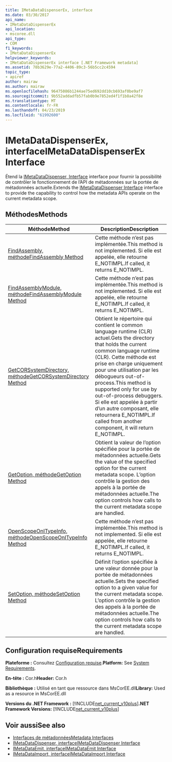 ```yaml
---
title: IMetaDataDispenserEx, interface
ms.date: 03/30/2017
api_name:
- IMetaDataDispenserEx
api_location:
- mscoree.dll
api_type:
- COM
f1_keywords:
- IMetaDataDispenserEx
helpviewer_keywords:
- IMetaDataDispenserEx interface [.NET Framework metadata]
ms.assetid: 78b3629e-77a2-4406-89c3-56b5cc2c4594
topic_type:
- apiref
author: mairaw
ms.author: mairaw
ms.openlocfilehash: 96475086b1244ae75ed692dd10cb693af0be9af7
ms.sourcegitcommit: 9b552addadfb57fab0b9e7852ed4f1f1b8a42f8e
ms.translationtype: MT
ms.contentlocale: fr-FR
ms.lasthandoff: 04/23/2019
ms.locfileid: "61992600"
---
```

# <a name="imetadatadispenserex-interface"></a><span data-ttu-id="66bee-102">IMetaDataDispenserEx, interface</span><span class="sxs-lookup"><span data-stu-id="66bee-102">IMetaDataDispenserEx Interface</span></span>
<span data-ttu-id="66bee-103">Étend la [IMetaDataDispenser, Interface](../../../../docs/framework/unmanaged-api/metadata/imetadatadispenser-interface.md) interface pour fournir la possibilité de contrôler le fonctionnement de l’API de métadonnées sur la portée de métadonnées actuelle.</span><span class="sxs-lookup"><span data-stu-id="66bee-103">Extends the [IMetaDataDispenser Interface](../../../../docs/framework/unmanaged-api/metadata/imetadatadispenser-interface.md) interface to provide the capability to control how the metadata APIs operate on the current metadata scope.</span></span>  
  
## <a name="methods"></a><span data-ttu-id="66bee-104">Méthodes</span><span class="sxs-lookup"><span data-stu-id="66bee-104">Methods</span></span>  
  
|<span data-ttu-id="66bee-105">Méthode</span><span class="sxs-lookup"><span data-stu-id="66bee-105">Method</span></span>|<span data-ttu-id="66bee-106">Description</span><span class="sxs-lookup"><span data-stu-id="66bee-106">Description</span></span>|  
|------------|-----------------|  
|[<span data-ttu-id="66bee-107">FindAssembly, méthode</span><span class="sxs-lookup"><span data-stu-id="66bee-107">FindAssembly Method</span></span>](../../../../docs/framework/unmanaged-api/metadata/imetadatadispenserex-findassembly-method.md)|<span data-ttu-id="66bee-108">Cette méthode n’est pas implémentée.</span><span class="sxs-lookup"><span data-stu-id="66bee-108">This method is not implemented.</span></span> <span data-ttu-id="66bee-109">Si elle est appelée, elle retourne E_NOTIMPL.</span><span class="sxs-lookup"><span data-stu-id="66bee-109">If called, it returns E_NOTIMPL.</span></span>|  
|[<span data-ttu-id="66bee-110">FindAssemblyModule, méthode</span><span class="sxs-lookup"><span data-stu-id="66bee-110">FindAssemblyModule Method</span></span>](../../../../docs/framework/unmanaged-api/metadata/imetadatadispenserex-findassemblymodule-method.md)|<span data-ttu-id="66bee-111">Cette méthode n’est pas implémentée.</span><span class="sxs-lookup"><span data-stu-id="66bee-111">This method is not implemented.</span></span> <span data-ttu-id="66bee-112">Si elle est appelée, elle retourne E_NOTIMPL.</span><span class="sxs-lookup"><span data-stu-id="66bee-112">If called, it returns E_NOTIMPL.</span></span>|  
|[<span data-ttu-id="66bee-113">GetCORSystemDirectory, méthode</span><span class="sxs-lookup"><span data-stu-id="66bee-113">GetCORSystemDirectory Method</span></span>](../../../../docs/framework/unmanaged-api/metadata/imetadatadispenserex-getcorsystemdirectory-method.md)|<span data-ttu-id="66bee-114">Obtient le répertoire qui contient le common language runtime (CLR) actuel.</span><span class="sxs-lookup"><span data-stu-id="66bee-114">Gets the directory that holds the current common language runtime (CLR).</span></span> <span data-ttu-id="66bee-115">Cette méthode est prise en charge uniquement pour une utilisation par les débogueurs out-of-process.</span><span class="sxs-lookup"><span data-stu-id="66bee-115">This method is supported only for use by out-of-process debuggers.</span></span> <span data-ttu-id="66bee-116">Si elle est appelée à partir d’un autre composant, elle retournera E_NOTIMPL.</span><span class="sxs-lookup"><span data-stu-id="66bee-116">If called from another component, it will return E_NOTIMPL.</span></span>|  
|[<span data-ttu-id="66bee-117">GetOption, méthode</span><span class="sxs-lookup"><span data-stu-id="66bee-117">GetOption Method</span></span>](../../../../docs/framework/unmanaged-api/metadata/imetadatadispenserex-getoption-method.md)|<span data-ttu-id="66bee-118">Obtient la valeur de l’option spécifiée pour la portée de métadonnées actuelle.</span><span class="sxs-lookup"><span data-stu-id="66bee-118">Gets the value of the specified option for the current metadata scope.</span></span> <span data-ttu-id="66bee-119">L’option contrôle la gestion des appels à la portée de métadonnées actuelle.</span><span class="sxs-lookup"><span data-stu-id="66bee-119">The option controls how calls to the current metadata scope are handled.</span></span>|  
|[<span data-ttu-id="66bee-120">OpenScopeOnITypeInfo, méthode</span><span class="sxs-lookup"><span data-stu-id="66bee-120">OpenScopeOnITypeInfo Method</span></span>](../../../../docs/framework/unmanaged-api/metadata/imetadatadispenserex-openscopeonitypeinfo-method.md)|<span data-ttu-id="66bee-121">Cette méthode n’est pas implémentée.</span><span class="sxs-lookup"><span data-stu-id="66bee-121">This method is not implemented.</span></span> <span data-ttu-id="66bee-122">Si elle est appelée, elle retourne E_NOTIMPL.</span><span class="sxs-lookup"><span data-stu-id="66bee-122">If called, it returns E_NOTIMPL.</span></span>|  
|[<span data-ttu-id="66bee-123">SetOption, méthode</span><span class="sxs-lookup"><span data-stu-id="66bee-123">SetOption Method</span></span>](../../../../docs/framework/unmanaged-api/metadata/imetadatadispenserex-setoption-method.md)|<span data-ttu-id="66bee-124">Définit l’option spécifiée à une valeur donnée pour la portée de métadonnées actuelle.</span><span class="sxs-lookup"><span data-stu-id="66bee-124">Sets the specified option to a given value for the current metadata scope.</span></span> <span data-ttu-id="66bee-125">L’option contrôle la gestion des appels à la portée de métadonnées actuelle.</span><span class="sxs-lookup"><span data-stu-id="66bee-125">The option controls how calls to the current metadata scope are handled.</span></span>|  
  
## <a name="requirements"></a><span data-ttu-id="66bee-126">Configuration requise</span><span class="sxs-lookup"><span data-stu-id="66bee-126">Requirements</span></span>  
 <span data-ttu-id="66bee-127">**Plateforme :** Consultez [Configuration requise](../../../../docs/framework/get-started/system-requirements.md).</span><span class="sxs-lookup"><span data-stu-id="66bee-127">**Platform:** See [System Requirements](../../../../docs/framework/get-started/system-requirements.md).</span></span>  
  
 <span data-ttu-id="66bee-128">**En-tête :** Cor.h</span><span class="sxs-lookup"><span data-stu-id="66bee-128">**Header:** Cor.h</span></span>  
  
 <span data-ttu-id="66bee-129">**Bibliothèque :** Utilisé en tant que ressource dans MsCorEE.dll</span><span class="sxs-lookup"><span data-stu-id="66bee-129">**Library:** Used as a resource in MsCorEE.dll</span></span>  
  
 <span data-ttu-id="66bee-130">**Versions du .NET Framework :** [!INCLUDE[net_current_v10plus](../../../../includes/net-current-v10plus-md.md)]</span><span class="sxs-lookup"><span data-stu-id="66bee-130">**.NET Framework Versions:** [!INCLUDE[net_current_v10plus](../../../../includes/net-current-v10plus-md.md)]</span></span>  
  
## <a name="see-also"></a><span data-ttu-id="66bee-131">Voir aussi</span><span class="sxs-lookup"><span data-stu-id="66bee-131">See also</span></span>

- [<span data-ttu-id="66bee-132">Interfaces de métadonnées</span><span class="sxs-lookup"><span data-stu-id="66bee-132">Metadata Interfaces</span></span>](../../../../docs/framework/unmanaged-api/metadata/metadata-interfaces.md)
- [<span data-ttu-id="66bee-133">IMetaDataDispenser, interface</span><span class="sxs-lookup"><span data-stu-id="66bee-133">IMetaDataDispenser Interface</span></span>](../../../../docs/framework/unmanaged-api/metadata/imetadatadispenser-interface.md)
- [<span data-ttu-id="66bee-134">IMetaDataEmit, interface</span><span class="sxs-lookup"><span data-stu-id="66bee-134">IMetaDataEmit Interface</span></span>](../../../../docs/framework/unmanaged-api/metadata/imetadataemit-interface.md)
- [<span data-ttu-id="66bee-135">IMetaDataImport, interface</span><span class="sxs-lookup"><span data-stu-id="66bee-135">IMetaDataImport Interface</span></span>](../../../../docs/framework/unmanaged-api/metadata/imetadataimport-interface.md)

